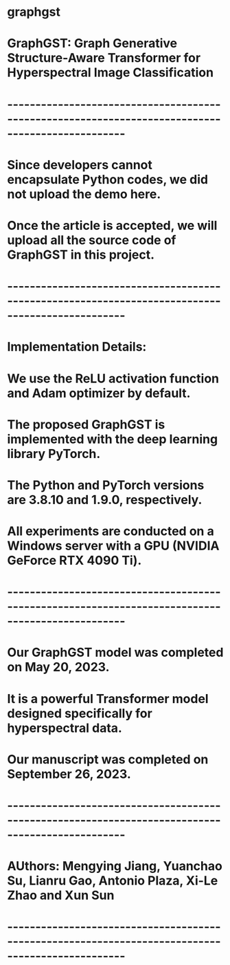 # graphgst
#
# GraphGST: Graph Generative Structure-Aware Transformer for Hyperspectral Image Classification
# -------------------------------------------------------------------------------------------------
#
# Since developers cannot encapsulate Python codes, we did not upload the demo here.
# Once the article is accepted, we will upload all the source code of GraphGST in this project.
#
# -------------------------------------------------------------------------------------------------
# Implementation Details:
#
# We use the ReLU activation function and Adam optimizer by default. 
# The proposed GraphGST is implemented with the deep learning library PyTorch. 
# The Python and PyTorch versions are 3.8.10 and 1.9.0, respectively. 
# All experiments are conducted on a Windows server with a GPU (NVIDIA GeForce RTX 4090 Ti).
# -------------------------------------------------------------------------------------------------
# Our GraphGST model was completed on May 20, 2023. 
# It is a powerful Transformer model designed specifically for hyperspectral data.
# Our manuscript was completed on September 26, 2023.
# -------------------------------------------------------------------------------------------------
# AUthors: Mengying Jiang, Yuanchao Su, Lianru Gao, Antonio Plaza, Xi-Le Zhao and Xun Sun
# -------------------------------------------------------------------------------------------------

